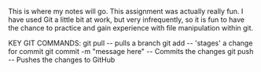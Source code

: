 This is where my notes will go. 
This assignment was actually really fun. I have used Git a little bit at work, but very infrequently, so it is fun to 
have the chance to practice and gain experience with file manipulation within git. 

KEY GIT COMMANDS:
git pull -- pulls a branch
git add -- 'stages' a change for commit
git commit -m "message here" -- Commits the changes
git push <branch-name> -- Pushes the changes to GitHub
